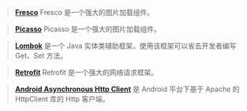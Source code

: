 > **[Fresco](https://www.fresco-cn.org/)** Fresco 是一个强大的图片加载组件。

> **[Picasso](https://futurestud.io/tutorials/picasso-getting-started-simple-loading)** Picasso 是一个强大的图片加载组件。

> **[Lombok](https://projectlombok.org/)** 是一个 Java 实体类辅助框架，使用该框架可以省去开发者编写 Get、Set 方法。

> **[Retrofit](http://square.github.io/retrofit/)** Retrofit 是一个强大的网络请求框架。

> **[Android Asynchronous Http Client](http://loopj.com/android-async-http/)** 是 Android 平台下基于 Apache 的 HttpClient 库的 Http 客户端。
